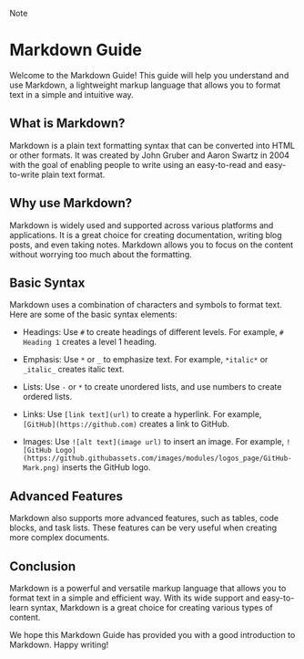 > [!NOTE]
# Markdown Guide

Welcome to the Markdown Guide! This guide will help you understand and use Markdown, a lightweight markup language that allows you to format text in a simple and intuitive way.

## What is Markdown?

Markdown is a plain text formatting syntax that can be converted into HTML or other formats. It was created by John Gruber and Aaron Swartz in 2004 with the goal of enabling people to write using an easy-to-read and easy-to-write plain text format.

## Why use Markdown?

Markdown is widely used and supported across various platforms and applications. It is a great choice for creating documentation, writing blog posts, and even taking notes. Markdown allows you to focus on the content without worrying too much about the formatting.

## Basic Syntax

Markdown uses a combination of characters and symbols to format text. Here are some of the basic syntax elements:

- Headings: Use `#` to create headings of different levels. For example, `# Heading 1` creates a level 1 heading.

- Emphasis: Use `*` or `_` to emphasize text. For example, `*italic*` or `_italic_` creates italic text.

- Lists: Use `-` or `*` to create unordered lists, and use numbers to create ordered lists.

- Links: Use `[link text](url)` to create a hyperlink. For example, `[GitHub](https://github.com)` creates a link to GitHub.

- Images: Use `![alt text](image url)` to insert an image. For example, `![GitHub Logo](https://github.githubassets.com/images/modules/logos_page/GitHub-Mark.png)` inserts the GitHub logo.

## Advanced Features

Markdown also supports more advanced features, such as tables, code blocks, and task lists. These features can be very useful when creating more complex documents.

## Conclusion

Markdown is a powerful and versatile markup language that allows you to format text in a simple and efficient way. With its wide support and easy-to-learn syntax, Markdown is a great choice for creating various types of content.

We hope this Markdown Guide has provided you with a good introduction to Markdown. Happy writing!

